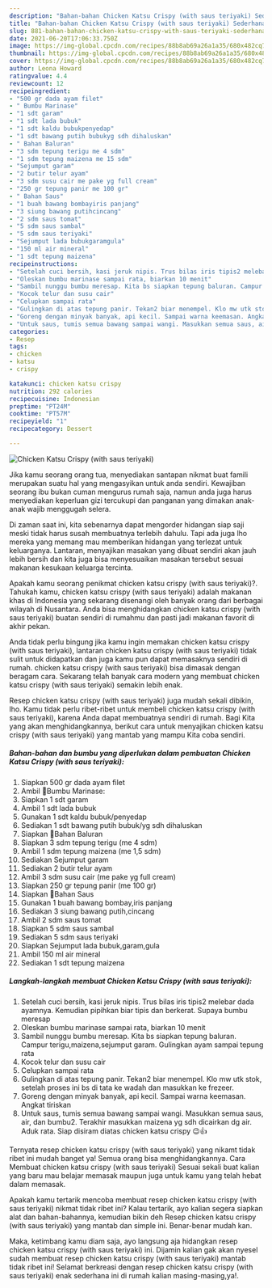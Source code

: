 ```yaml
---
description: "Bahan-bahan Chicken Katsu Crispy (with saus teriyaki) Sederhana dan Mudah Dibuat"
title: "Bahan-bahan Chicken Katsu Crispy (with saus teriyaki) Sederhana dan Mudah Dibuat"
slug: 881-bahan-bahan-chicken-katsu-crispy-with-saus-teriyaki-sederhana-dan-mudah-dibuat
date: 2021-06-20T17:06:33.750Z
image: https://img-global.cpcdn.com/recipes/88b8ab69a26a1a35/680x482cq70/chicken-katsu-crispy-with-saus-teriyaki-foto-resep-utama.jpg
thumbnail: https://img-global.cpcdn.com/recipes/88b8ab69a26a1a35/680x482cq70/chicken-katsu-crispy-with-saus-teriyaki-foto-resep-utama.jpg
cover: https://img-global.cpcdn.com/recipes/88b8ab69a26a1a35/680x482cq70/chicken-katsu-crispy-with-saus-teriyaki-foto-resep-utama.jpg
author: Leona Howard
ratingvalue: 4.4
reviewcount: 12
recipeingredient:
- "500 gr dada ayam filet"
- " Bumbu Marinase"
- "1 sdt garam"
- "1 sdt lada bubuk"
- "1 sdt kaldu bubukpenyedap"
- "1 sdt bawang putih bubukyg sdh dihaluskan"
- " Bahan Baluran"
- "3 sdm tepung terigu me 4 sdm"
- "1 sdm tepung maizena me 15 sdm"
- "Sejumput garam"
- "2 butir telur ayam"
- "3 sdm susu cair me pake yg full cream"
- "250 gr tepung panir me 100 gr"
- " Bahan Saus"
- "1 buah bawang bombayiris panjang"
- "3 siung bawang putihcincang"
- "2 sdm saus tomat"
- "5 sdm saus sambal"
- "5 sdm saus teriyaki"
- "Sejumput lada bubukgaramgula"
- "150 ml air mineral"
- "1 sdt tepung maizena"
recipeinstructions:
- "Setelah cuci bersih, kasi jeruk nipis. Trus bilas iris tipis2 melebar dada ayamnya. Kemudian pipihkan biar tipis dan berkerat. Supaya bumbu meresap"
- "Oleskan bumbu marinase sampai rata, biarkan 10 menit"
- "Sambil nunggu bumbu meresap. Kita bs siapkan tepung baluran. Campur terigu,maizena,sejumput garam. Gulingkan ayam sampai tepung rata"
- "Kocok telur dan susu cair"
- "Celupkan sampai rata"
- "Gulingkan di atas tepung panir. Tekan2 biar menempel. Klo mw utk stok, setelah proses ini bs di tata ke wadah dan masukkan ke frezeer."
- "Goreng dengan minyak banyak, api kecil. Sampai warna keemasan. Angkat tiriskan"
- "Untuk saus, tumis semua bawang sampai wangi. Masukkan semua saus, air, dan bumbu2. Terakhir masukkan maizena yg sdh dicairkan dg air. Aduk rata. Siap disiram diatas chicken katsu crispy 😉👍"
categories:
- Resep
tags:
- chicken
- katsu
- crispy

katakunci: chicken katsu crispy 
nutrition: 292 calories
recipecuisine: Indonesian
preptime: "PT24M"
cooktime: "PT57M"
recipeyield: "1"
recipecategory: Dessert

---
```



![Chicken Katsu Crispy (with saus teriyaki)](https://img-global.cpcdn.com/recipes/88b8ab69a26a1a35/680x482cq70/chicken-katsu-crispy-with-saus-teriyaki-foto-resep-utama.jpg)

Jika kamu seorang orang tua, menyediakan santapan nikmat buat famili merupakan suatu hal yang mengasyikan untuk anda sendiri. Kewajiban seorang ibu bukan cuman mengurus rumah saja, namun anda juga harus menyediakan keperluan gizi tercukupi dan panganan yang dimakan anak-anak wajib menggugah selera.

Di zaman  saat ini, kita sebenarnya dapat mengorder hidangan siap saji meski tidak harus susah membuatnya terlebih dahulu. Tapi ada juga lho mereka yang memang mau memberikan hidangan yang terlezat untuk keluarganya. Lantaran, menyajikan masakan yang dibuat sendiri akan jauh lebih bersih dan kita juga bisa menyesuaikan masakan tersebut sesuai makanan kesukaan keluarga tercinta. 



Apakah kamu seorang penikmat chicken katsu crispy (with saus teriyaki)?. Tahukah kamu, chicken katsu crispy (with saus teriyaki) adalah makanan khas di Indonesia yang sekarang disenangi oleh banyak orang dari berbagai wilayah di Nusantara. Anda bisa menghidangkan chicken katsu crispy (with saus teriyaki) buatan sendiri di rumahmu dan pasti jadi makanan favorit di akhir pekan.

Anda tidak perlu bingung jika kamu ingin memakan chicken katsu crispy (with saus teriyaki), lantaran chicken katsu crispy (with saus teriyaki) tidak sulit untuk didapatkan dan juga kamu pun dapat memasaknya sendiri di rumah. chicken katsu crispy (with saus teriyaki) bisa dimasak dengan beragam cara. Sekarang telah banyak cara modern yang membuat chicken katsu crispy (with saus teriyaki) semakin lebih enak.

Resep chicken katsu crispy (with saus teriyaki) juga mudah sekali dibikin, lho. Kamu tidak perlu ribet-ribet untuk membeli chicken katsu crispy (with saus teriyaki), karena Anda dapat membuatnya sendiri di rumah. Bagi Kita yang akan menghidangkannya, berikut cara untuk menyajikan chicken katsu crispy (with saus teriyaki) yang mantab yang mampu Kita coba sendiri.

<!--inarticleads1-->

##### Bahan-bahan dan bumbu yang diperlukan dalam pembuatan Chicken Katsu Crispy (with saus teriyaki):

1. Siapkan 500 gr dada ayam filet
1. Ambil  🍲Bumbu Marinase:
1. Siapkan 1 sdt garam
1. Ambil 1 sdt lada bubuk
1. Gunakan 1 sdt kaldu bubuk/penyedap
1. Sediakan 1 sdt bawang putih bubuk/yg sdh dihaluskan
1. Siapkan  🍲Bahan Baluran
1. Siapkan 3 sdm tepung terigu (me 4 sdm)
1. Ambil 1 sdm tepung maizena (me 1,5 sdm)
1. Sediakan Sejumput garam
1. Sediakan 2 butir telur ayam
1. Ambil 3 sdm susu cair (me pake yg full cream)
1. Siapkan 250 gr tepung panir (me 100 gr)
1. Siapkan  🍲Bahan Saus
1. Gunakan 1 buah bawang bombay,iris panjang
1. Sediakan 3 siung bawang putih,cincang
1. Ambil 2 sdm saus tomat
1. Siapkan 5 sdm saus sambal
1. Sediakan 5 sdm saus teriyaki
1. Siapkan Sejumput lada bubuk,garam,gula
1. Ambil 150 ml air mineral
1. Sediakan 1 sdt tepung maizena




<!--inarticleads2-->

##### Langkah-langkah membuat Chicken Katsu Crispy (with saus teriyaki):

1. Setelah cuci bersih, kasi jeruk nipis. Trus bilas iris tipis2 melebar dada ayamnya. Kemudian pipihkan biar tipis dan berkerat. Supaya bumbu meresap
1. Oleskan bumbu marinase sampai rata, biarkan 10 menit
1. Sambil nunggu bumbu meresap. Kita bs siapkan tepung baluran. Campur terigu,maizena,sejumput garam. Gulingkan ayam sampai tepung rata
1. Kocok telur dan susu cair
1. Celupkan sampai rata
1. Gulingkan di atas tepung panir. Tekan2 biar menempel. Klo mw utk stok, setelah proses ini bs di tata ke wadah dan masukkan ke frezeer.
1. Goreng dengan minyak banyak, api kecil. Sampai warna keemasan. Angkat tiriskan
1. Untuk saus, tumis semua bawang sampai wangi. Masukkan semua saus, air, dan bumbu2. Terakhir masukkan maizena yg sdh dicairkan dg air. Aduk rata. Siap disiram diatas chicken katsu crispy 😉👍




Ternyata resep chicken katsu crispy (with saus teriyaki) yang nikamt tidak ribet ini mudah banget ya! Semua orang bisa menghidangkannya. Cara Membuat chicken katsu crispy (with saus teriyaki) Sesuai sekali buat kalian yang baru mau belajar memasak maupun juga untuk kamu yang telah hebat dalam memasak.

Apakah kamu tertarik mencoba membuat resep chicken katsu crispy (with saus teriyaki) nikmat tidak ribet ini? Kalau tertarik, ayo kalian segera siapkan alat dan bahan-bahannya, kemudian bikin deh Resep chicken katsu crispy (with saus teriyaki) yang mantab dan simple ini. Benar-benar mudah kan. 

Maka, ketimbang kamu diam saja, ayo langsung aja hidangkan resep chicken katsu crispy (with saus teriyaki) ini. Dijamin kalian gak akan nyesel sudah membuat resep chicken katsu crispy (with saus teriyaki) mantab tidak ribet ini! Selamat berkreasi dengan resep chicken katsu crispy (with saus teriyaki) enak sederhana ini di rumah kalian masing-masing,ya!.

